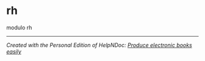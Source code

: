 # rh

modulo rh

***
_Created with the Personal Edition of HelpNDoc: [Produce electronic books easily](<https://www.helpndoc.com/create-epub-ebooks>)_

